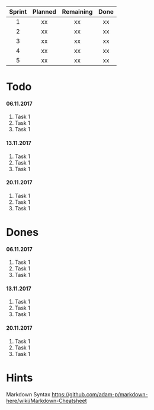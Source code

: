 
| Sprint   | Planned   | Remaining  | Done  |
|:--------:|:---------:|:----------:|:-----:|
| 1        | xx        | xx         | xx    |
| 2        | xx        | xx         | xx    |
| 3        | xx        | xx         | xx    |
| 4        | xx        | xx         | xx    |
| 5        | xx        | xx         | xx    |



# Todo
#### 06.11.2017
1. Task 1
1. Task 1
1. Task 1

#### 13.11.2017
1. Task 1
1. Task 1
1. Task 1

#### 20.11.2017
1. Task 1
1. Task 1
1. Task 1


# Dones
#### 06.11.2017
1. Task 1
1. Task 1
1. Task 1

#### 13.11.2017
1. Task 1
1. Task 1
1. Task 1

#### 20.11.2017
1. Task 1
1. Task 1
1. Task 1

# Hints
Markdown Syntax
https://github.com/adam-p/markdown-here/wiki/Markdown-Cheatsheet
